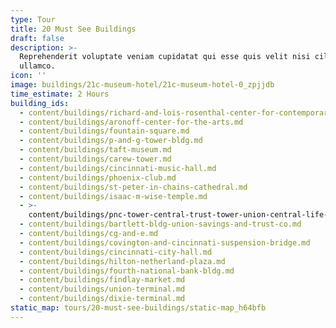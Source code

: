```yaml
---
type: Tour
title: 20 Must See Buildings
draft: false
description: >-
  Reprehenderit voluptate veniam cupidatat qui esse quis velit nisi cillum
  ullamco.
icon: ''
image: buildings/21c-museum-hotel/21c-museum-hotel-0_zpjjdb
time_estimate: 2 Hours
building_ids:
  - content/buildings/richard-and-lois-rosenthal-center-for-contemporary-art.md
  - content/buildings/aronoff-center-for-the-arts.md
  - content/buildings/fountain-square.md
  - content/buildings/p-and-g-tower-bldg.md
  - content/buildings/taft-museum.md
  - content/buildings/carew-tower.md
  - content/buildings/cincinnati-music-hall.md
  - content/buildings/phoenix-club.md
  - content/buildings/st-peter-in-chains-cathedral.md
  - content/buildings/isaac-m-wise-temple.md
  - >-
    content/buildings/pnc-tower-central-trust-tower-union-central-life-insurance-building.md
  - content/buildings/bartlett-bldg-union-savings-and-trust-co.md
  - content/buildings/cg-and-e.md
  - content/buildings/covington-and-cincinnati-suspension-bridge.md
  - content/buildings/cincinnati-city-hall.md
  - content/buildings/hilton-netherland-plaza.md
  - content/buildings/fourth-national-bank-bldg.md
  - content/buildings/findlay-market.md
  - content/buildings/union-terminal.md
  - content/buildings/dixie-terminal.md
static_map: tours/20-must-see-buildings/static-map_h64bfb
---
```


